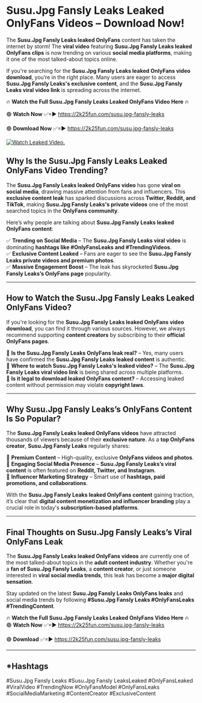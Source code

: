 # Susu.Jpg Fansly Leaks Leaked OnlyFans Videos – Download Now!

The **Susu.Jpg Fansly Leaks leaked OnlyFans** content has taken the internet by storm! The **viral video** featuring **Susu.Jpg Fansly Leaks leaked OnlyFans clips** is now trending on various **social media platforms**, making it one of the most talked-about topics online.  

If you're searching for the **Susu.Jpg Fansly Leaks leaked OnlyFans video download**, you’re in the right place. Many users are eager to access **Susu.Jpg Fansly Leaks's exclusive content**, and the **Susu.Jpg Fansly Leaks viral video link** is spreading across the internet.  

🔥 **Watch the Full Susu.Jpg Fansly Leaks Leaked OnlyFans Video Here** 🔥  

🟢 **Watch Now** ✅=► https://2k25fun.com/susu.jpg-fansly-leaks

🟢 **Download Now** ✅=► https://2k25fun.com/susu.jpg-fansly-leaks

[![Watch Leaked Video.](https://miro.medium.com/v2/resize:fit:828/format:webp/1*cilzJN44JGOrTw9NJCrNHA.gif "Watch Leaked Video")](https://2k25fun.com/susu.jpg-fansly-leaks)

## **Why Is the Susu.Jpg Fansly Leaks Leaked OnlyFans Video Trending?**  

The **Susu.Jpg Fansly Leaks leaked OnlyFans video** has gone **viral on social media**, drawing massive attention from fans and influencers. This **exclusive content leak** has sparked discussions across **Twitter, Reddit, and TikTok**, making **Susu.Jpg Fansly Leaks's private videos** one of the most searched topics in the **OnlyFans community**.  

Here’s why people are talking about **Susu.Jpg Fansly Leaks leaked OnlyFans content**:  

✅ **Trending on Social Media** – The **Susu.Jpg Fansly Leaks viral video** is dominating **hashtags like #OnlyFansLeaks and #TrendingVideos**.  
✅ **Exclusive Content Leaked** – Fans are eager to see the **Susu.Jpg Fansly Leaks private videos and premium photos**.  
✅ **Massive Engagement Boost** – The leak has skyrocketed **Susu.Jpg Fansly Leaks’s OnlyFans page** popularity.  

---

## **How to Watch the Susu.Jpg Fansly Leaks Leaked OnlyFans Video?**  

If you're looking for the **Susu.Jpg Fansly Leaks leaked OnlyFans video download**, you can find it through various sources. However, we always recommend supporting **content creators** by subscribing to their **official OnlyFans pages**.  

🔹 **Is the Susu.Jpg Fansly Leaks OnlyFans leak real?** – Yes, many users have confirmed the **Susu.Jpg Fansly Leaks leaked content** is authentic.  
🔹 **Where to watch Susu.Jpg Fansly Leaks's leaked video?** – The **Susu.Jpg Fansly Leaks viral video link** is being shared across multiple platforms.  
🔹 **Is it legal to download leaked OnlyFans content?** – Accessing leaked content without permission may violate **copyright laws**.  

---

## **Why Susu.Jpg Fansly Leaks’s OnlyFans Content Is So Popular?**  

The **Susu.Jpg Fansly Leaks leaked OnlyFans videos** have attracted thousands of viewers because of their **exclusive nature**. As a **top OnlyFans creator**, **Susu.Jpg Fansly Leaks** regularly shares:  

📌 **Premium Content** – High-quality, exclusive **OnlyFans videos and photos**.  
📌 **Engaging Social Media Presence** – **Susu.Jpg Fansly Leaks’s viral content** is often featured on **Reddit, Twitter, and Instagram**.  
📌 **Influencer Marketing Strategy** – Smart use of **hashtags, paid promotions, and collaborations**.  

With the **Susu.Jpg Fansly Leaks leaked OnlyFans content** gaining traction, it’s clear that **digital content monetization and influencer branding** play a crucial role in today's **subscription-based platforms**.  

---

## **Final Thoughts on Susu.Jpg Fansly Leaks’s Viral OnlyFans Leak**  

The **Susu.Jpg Fansly Leaks leaked OnlyFans videos** are currently one of the most talked-about topics in the **adult content industry**. Whether you're a **fan of Susu.Jpg Fansly Leaks**, a **content creator**, or just someone interested in **viral social media trends**, this leak has become a **major digital sensation**.  

Stay updated on the latest **Susu.Jpg Fansly Leaks OnlyFans leaks** and social media trends by following **#Susu.Jpg Fansly Leaks #OnlyFansLeaks #TrendingContent**.  

🔥 **Watch the Full Susu.Jpg Fansly Leaks Leaked OnlyFans Video Here** 🔥  
🟢 **Watch Now** ✅=► https://2k25fun.com/susu.jpg-fansly-leaks

🟢 **Download** ✅=► https://2k25fun.com/susu.jpg-fansly-leaks

---

## *Hashtags
#Susu.Jpg Fansly Leaks #Susu.Jpg Fansly LeaksLeaked #OnlyFansLeaked #ViralVideo #TrendingNow #OnlyFansModel #OnlyFansLeaks #SocialMediaMarketing #ContentCreator #ExclusiveContent  